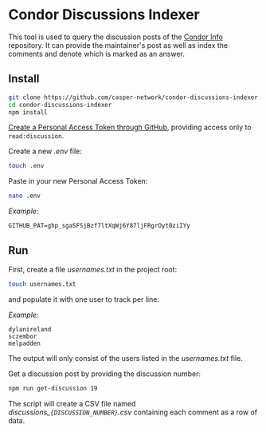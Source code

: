 # Condor Discussions Indexer

This tool is used to query the discussion posts of the [Condor Info](https://github.com/casper-network/condor-info) repository. It can provide the maintainer's post as well as index the comments and denote which is marked as an answer.

## Install

```bash
git clone https://github.com/casper-network/condor-discussions-indexer
cd condor-discussions-indexer
npm install
```

[Create a Personal Access Token through GitHub](https://github.com/settings/tokens/new), providing access only to `read:discussion`.

Create a new _.env_ file:

```bash
touch .env
```

Paste in your new Personal Access Token:

```bash
nano .env
```

_Example:_

```
GITHUB_PAT=ghp_sgaSFSjBzf7ltXqWj6Y87ljFRgrOyt0ziIYy
```

## Run

First, create a file _usernames.txt_ in the project root:

```bash
touch usernames.txt
```

and populate it with one user to track per line:

_Example:_

```
dylanireland
sczembor
melpadden
```

The output will only consist of the users listed in the _usernames.txt_ file.

Get a discussion post by providing the discussion number:

```bash
npm run get-discussion 19
```

The script will create a CSV file named _discussions\_`{DISCUSSION_NUMBER}`.csv_ containing each comment as a row of data.
